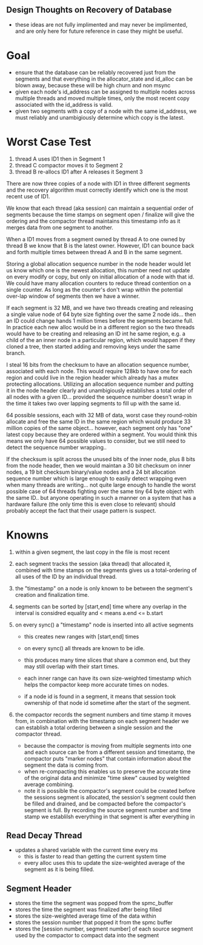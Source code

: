 ## Design Thoughts on Recovery of Database

- these ideas are not fully implimented and may never be
implimented, and are only here for future reference in
case they might be useful.

# Goal
  - ensure that the database can be reliably recovered just
    from the segments and that everything in the allocator_state
    and id_alloc can be blown away, because these will be high
    churn and non msync 
  - given each node's id_address can be assigned to multiple nodes
    across multiple threads and moved multiple times, only the
    most recent copy associated with the id_address is valid. 
  - given two segments with a copy of a node with the same id_address,
    we must reliably and unambigiously determine which copy is 
    the latest.

# Worst Case Test
  1. thread A uses ID1 then in Segment 1
  2. thread C compactor moves it to Segment 2
  3. thread B re-allocs ID1 after A releases it Segment 3 

  There are now three copies of a node with ID1 in three different
  segments and the recovery algorithm must correctly identify
  which one is the most recent use of ID1. 

  We know that each thread (aka session) can maintain a sequential order of
  segments because the time stamps on segment open / finalize will give
  the ordering and the compactor thread maintains this timestamp info
  as it merges data from one segment to another.

  When a ID1 moves from a segment owned by thread A to one owned by
  thread B we know that B is the latest owner. However, ID1 can bounce
  back and forth multiple times between thread A and B in the same segment.

  Storing a global allocation sequence number in the node header would
  let us know which one is the newest allocation, this number need not update
  on every modify or copy, but only on initial allocation of a node with
  that id. We could have many allocation counters to reduce thread contention
  on a single counter. As long as the counter's don't wrap within the potential
  over-lap window of segments then we have a winner. 

  If each segment is 32 MB, and we have two threads creating and releasing
  a single value node of 64 byte size fighting over the same 2 node ids...
  then an ID could change hands 1 million times before the segments became
  full. In practice each new alloc would be in a different region so the
  two threads would have to be creating and releasing an ID int he same
  region, e.g. a child of the an inner node in a particular region, which
  would happen if they cloned a tree, then started adding and removing
  keys under the same branch. 

  I steal 16 bits from the checksum to have an allocation sequence number,
  associated with each node.  This would require 128kb to have one for
  each region and could live in the region header which already has
  a mutex protecting allocations. Utilizing an allocation sequence number
  and putting it in the node header clearly and unambigiously establishes
  a total order of all nodes with a given ID... provided the sequence
  number doesn't wrap in the time it takes two over lapping segments
  to fill up with the same id.

  64 possible sessions, each with 32 MB of data, worst case they
  round-robin allocate and free the same ID in the same region which
  would produce 33 million copies of the same object... however,
  each segment only has "one" latest copy because they are ordered within
  a segment. You would think this means we only have 64 possible values to
  consider, but we still need to detect the sequence number wrapping.. 

  If the checksum is split across the unused bits of the inner node, plus 8
  bits from the node header, then we would maintan a 30 bit checksum on
  inner nodes, a 19 bit checksum binary/value nodes and a 24 bit allocation
  sequence number which is large enough to easily detect wrapping even
  when many threads are writing... not quite large enough to handle the
  worst possible case of 64 threads fighting over the same tiny 64 byte
  object with the same ID.. but anyone operating in such a manner 
  on a system that has a hardware failure (the only time this is even
                                           close to relevant) should
  probably accept the fact that their usage pattern is suspect.

# Knowns
  1. within a given segment, the last copy in the file is most recent
  2. each segment tracks the session (aka thread) that allocated it,
     combined with time stamps on the segments gives us a total-ordering
     of all uses of the ID by an individual thread.
  3. the "timestamp" on a node is only known to be between the segment's
     creation and finalization time. 
  4. segments can be sorted by [start,end] time where any overlap in the
     interval is considred equality and < means a.end <= b.start 
  5. on every sync() a "timestamp" node is inserted into all active segments
      - this creates new ranges with [start,end] times 
      - on every sync() all threads are known to be idle. 
      - this produces many time slices that share a common end,
        but they may still overlap with their start times. 
      - each inner range can have its own size-weighted timestamp which 
        helps the compactor keep more accurate times on nodes.

      - if a node id is found in a segment, it means that session took ownership
        of that node id sometime after the start of the segment. 
  

  3. the compactor records the segment numbers and time stamp it moves from,
     in combination with the timestamp on each segment header we can
     establish a total ordering between a single session and the
     compactor thread. 
      - because the compactor is moving from multiple segments into one
        and each source can be from a different session and timestamp,
        the compactor puts "marker nodes" that contain information about
        the segment the data is coming from. 
      - when re-compacting this enables us to preserve the accurate time
        of the original data and minimize "time skew" caused by weighted
        average combining. 
      - note it is possible the compactor's segment could be created
        before the sessions segment is allocated, the session's segment
        could then be filled and drained, and be compacted before
        the compactor's segment is full. By recording the source
        segment number and time stamp we establilsh everything in
        that segment is after everything in 

## Read Decay Thread
  - updates a shared variable with the current time every ms
       * this is faster to read than getting the current system time
       * every alloc uses this to update the size-weighted average of 
         the segment as it is being filled.

## Segment Header 
  - stores the time the segment was popped from the spmc_buffer
  - stores the time the segment was finalized after being filled
  - stores the size-weighted average time of the data within 
  - stores the session number that popped it from the spmc buffer
  - stores the [session number, segment number] of each source segment
    used by the compactor to compact data into the segment
